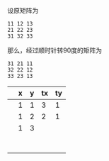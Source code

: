 设原矩阵为

```
11 12 13
21 22 23
31 32 33
```

那么，经过顺时针转90度的矩阵为

```
31 21 11
32 22 12
33 23 13
```



|      | x    | y    | tx   | ty   |
| ---- | ---- | ---- | ---- | ---- |
|      | 1    | 1    | 3    | 1    |
|      | 1    | 2    | 2    | 1    |
|      | 1    | 3    |      |      |
|      |      |      |      |      |
|      |      |      |      |      |
|      |      |      |      |      |
|      |      |      |      |      |
|      |      |      |      |      |
|      |      |      |      |      |
|      |      |      |      |      |

